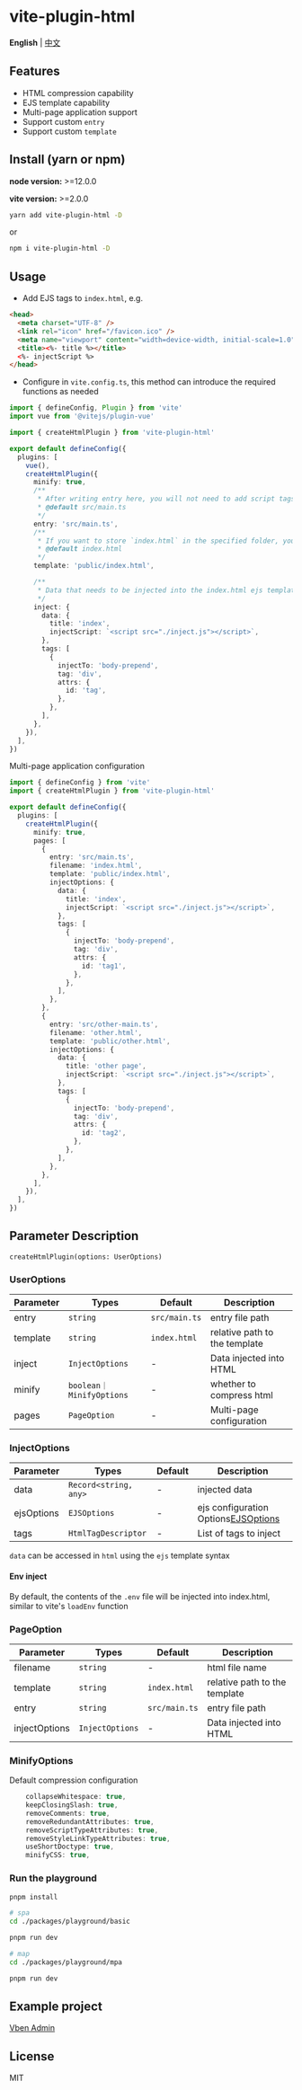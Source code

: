 # vite-plugin-html

**English** | [中文](./README.zh_CN.md)

## Features

- HTML compression capability
- EJS template capability
- Multi-page application support
- Support custom `entry`
- Support custom `template`

## Install (yarn or npm)

**node version:** >=12.0.0

**vite version:** >=2.0.0

```bash
yarn add vite-plugin-html -D
```

or

```bash
npm i vite-plugin-html -D
```

## Usage

- Add EJS tags to `index.html`, e.g.

```html
<head>
  <meta charset="UTF-8" />
  <link rel="icon" href="/favicon.ico" />
  <meta name="viewport" content="width=device-width, initial-scale=1.0" />
  <title><%- title %></title>
  <%- injectScript %>
</head>
```

- Configure in `vite.config.ts`, this method can introduce the required functions as needed

```ts
import { defineConfig, Plugin } from 'vite'
import vue from '@vitejs/plugin-vue'

import { createHtmlPlugin } from 'vite-plugin-html'

export default defineConfig({
  plugins: [
    vue(),
    createHtmlPlugin({
      minify: true,
      /**
       * After writing entry here, you will not need to add script tags in `index.html`, the original tags need to be deleted
       * @default src/main.ts
       */
      entry: 'src/main.ts',
      /**
       * If you want to store `index.html` in the specified folder, you can modify it, otherwise no configuration is required
       * @default index.html
       */
      template: 'public/index.html',

      /**
       * Data that needs to be injected into the index.html ejs template
       */
      inject: {
        data: {
          title: 'index',
          injectScript: `<script src="./inject.js"></script>`,
        },
        tags: [
          {
            injectTo: 'body-prepend',
            tag: 'div',
            attrs: {
              id: 'tag',
            },
          },
        ],
      },
    }),
  ],
})
```

Multi-page application configuration

```ts
import { defineConfig } from 'vite'
import { createHtmlPlugin } from 'vite-plugin-html'

export default defineConfig({
  plugins: [
    createHtmlPlugin({
      minify: true,
      pages: [
        {
          entry: 'src/main.ts',
          filename: 'index.html',
          template: 'public/index.html',
          injectOptions: {
            data: {
              title: 'index',
              injectScript: `<script src="./inject.js"></script>`,
            },
            tags: [
              {
                injectTo: 'body-prepend',
                tag: 'div',
                attrs: {
                  id: 'tag1',
                },
              },
            ],
          },
        },
        {
          entry: 'src/other-main.ts',
          filename: 'other.html',
          template: 'public/other.html',
          injectOptions: {
            data: {
              title: 'other page',
              injectScript: `<script src="./inject.js"></script>`,
            },
            tags: [
              {
                injectTo: 'body-prepend',
                tag: 'div',
                attrs: {
                  id: 'tag2',
                },
              },
            ],
          },
        },
      ],
    }),
  ],
})
```

## Parameter Description

`createHtmlPlugin(options: UserOptions)`

### UserOptions

| Parameter | Types                    | Default       | Description                                       |
| --------- | ------------------------ | ------------- | ------------------------------------------------- |
| entry     | `string`                 | `src/main.ts` | entry file path                                   |
| template  | `string`                 | `index.html`  | relative path to the template                     |
| inject    | `InjectOptions`          | -             | Data injected into HTML                           |
| minify    | `boolean｜MinifyOptions` | -             | whether to compress html                          |
| pages     | `PageOption`             | -             | Multi-page configuration                          |

### InjectOptions

| Parameter  | Types                 | Default | Description                                                               |
| ---------- | --------------------- | ------- | ------------------------------------------------------------------------- |
| data       | `Record<string, any>` | -       | injected data                                                             |
| ejsOptions | `EJSOptions`          | -       | ejs configuration Options[EJSOptions](https://github.com/mde/ejs#options) |
| tags       | `HtmlTagDescriptor`   | -       | List of tags to inject                                                    |

`data` can be accessed in `html` using the `ejs` template syntax

#### Env inject

By default, the contents of the `.env` file will be injected into index.html, similar to vite's `loadEnv` function

### PageOption

| Parameter     | Types           | Default       | Description                   |
| ------------- | --------------- | ------------- | ----------------------------- |
| filename      | `string`        | -             | html file name                |
| template      | `string`        | `index.html`  | relative path to the template |
| entry         | `string`        | `src/main.ts` | entry file path               |
| injectOptions | `InjectOptions` | -             | Data injected into HTML       |

### MinifyOptions

Default compression configuration

```ts
    collapseWhitespace: true,
    keepClosingSlash: true,
    removeComments: true,
    removeRedundantAttributes: true,
    removeScriptTypeAttributes: true,
    removeStyleLinkTypeAttributes: true,
    useShortDoctype: true,
    minifyCSS: true,
```

### Run the playground

```bash
pnpm install

# spa
cd ./packages/playground/basic

pnpm run dev

# map
cd ./packages/playground/mpa

pnpm run dev

```

## Example project

[Vben Admin](https://github.com/anncwb/vue-vben-admin)

## License

MIT

[npm-img]: https://img.shields.io/npm/v/vite-plugin-html.svg
[npm-url]: https://npmjs.com/package/vite-plugin-html
[node-img]: https://img.shields.io/node/v/vite-plugin-html.svg
[node-url]: https://nodejs.org/en/about/releases/
